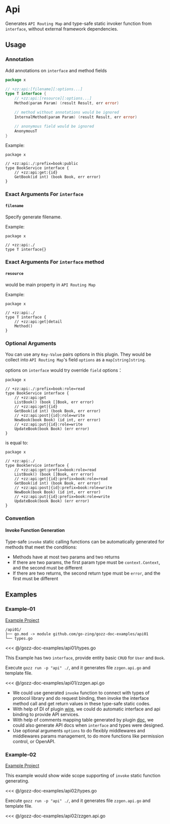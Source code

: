 # Api

Generates `API Routing Map` and type-safe static invoker function from `interface`,
without external framework dependencies.

## Usage

### Annotation

Add annotations on `interface` and method fields

```go
package x

// +zz:api:[filename][:options...]
type T interface {
	// +zz:api:[resource][:options...]
	Method(param Param) (result Result, err error)

	// method without annotations would be ignored
	InternalMethod(param Param) (result Result, err error)

	// anonymous field would be ignored
	AnonymousT
}

```

Example:

```go{3,5}
package x

// +zz:api:./:prefix=book:public
type BookService interface {
	// +zz:api:get:{id}
	GetBook(id int) (book Book, err error)
}
```

### Exact Arguments For `interface`

#### `filename`

Specify generate filename.

Example:

```go{3}
package x

// +zz:api:./
type T interface{}
```

### Exact Arguments For `interface` method

#### `resource`

would be main property in `API Routing Map`

Example:

```go{5}
package x

// +zz:api:./
type T interface {
	// +zz:api:get|detail
	Method()
}
```

### Optional Arguments

You can use any `Key-Value` pairs options in this plugin.
They would be collect into `API Routing Map`'s field `options` as a `map[string]string`.

options on `interface` would try override `field` options：

```go{3}
package x

// +zz:api:./:prefix=book:role=read
type BookService interface {
	// +zz:api:get
	ListBook() (book []Book, err error)
	// +zz:api:get|{id}
	GetBook(id int) (book Book, err error)
	// +zz:api:post|{id}:role=write
	NewBook(book Book) (id int, err error)
	// +zz:api:put|{id}:role=write
	UpdateBook(book Book) (err error)
}
```

is equal to:

```go{5,7,9,11}
package x

// +zz:api:./
type BookService interface {
	// +zz:api:get:prefix=book:role=read
	ListBook() (book []Book, err error)
	// +zz:api:get|{id}:prefix=book:role=read
	GetBook(id int) (book Book, err error)
	// +zz:api:post|{id}:prefix=book:role=write
	NewBook(book Book) (id int, err error)
	// +zz:api:put|{id}:prefix=book:role=write
	UpdateBook(book Book) (err error)
}
```

### Convention

#### Invoke Function Generation

Type-safe `invoke` static calling functions can be automatically generated for methods that meet the conditions:

- Methods have at most two params and two returns
- If there are two params, the first param type must be `context.Context`, and the second must be different
- If there are two returns, the second return type must be `error`, and the first must be different

## Examples

### Example-01

[Example Project](https://github.com/go-zing/gozz-doc-examples/tree/main/api01)

```
/api01/
├── go.mod -> module github.com/go-zing/gozz-doc-examples/api01
└── types.go
```

<<< @/gozz-doc-examples/api01/types.go

This Example has two `interface`, provide entity basic `CRUD` for `User` and `Book`.

Execute `gozz run -p "api" ./`, and it generates file `zzgen.api.go` and template file.

<<< @/gozz-doc-examples/api01/zzgen.api.go

- We could use generated `invoke` function to connect with types of protocol library and do request binding,
  then invoke the interface method call and get return values in these type-safe static codes.
- With help of DI of plugin [wire](wire.md), we could do automatic interface and api binding to provide API
  services.
- With help of comments mapping table generated by plugin [doc](doc.md),
  we could also generate API docs when `interface` and types were designed.
- Use optional arguments `options` to do flexibly middlewares and middlewares params management,
  to do more functions like permission control, or OpenAPI.

### Example-02

[Example Project](https://github.com/go-zing/gozz-doc-examples/tree/main/api02)

This example would show wide scope supporting of `invoke` static function generating.

<<< @/gozz-doc-examples/api02/types.go

Execute `gozz run -p "api" ./`, and it generates file `zzgen.api.go` and template file.

<<< @/gozz-doc-examples/api02/zzgen.api.go